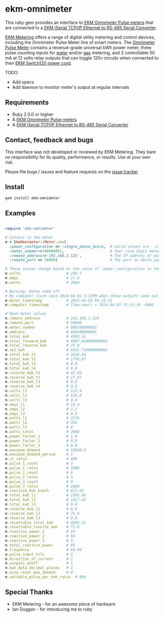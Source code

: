 ekm-omnimeter
=============

This ruby gem provides an interface to [EKM Omnimeter Pulse meters](http://www.ekmmetering.com/ekm-metering-products/electric-meters-kwh-meters/smart-meters-read-meter-remotely-automatically/omnimeter-pulse.html)
that are connected to a [EKM iSerial TCP/IP Ethernet to RS-485 Serial Converter](http://www.ekmmetering.com/ekm-metering-products/remote-meter-reading-solutions/ekm-iserial-v-2-tcp-ip-to-serial-converter-ethernet-connection.html).

[EKM Metering](http://www.ekmmetering.com) offers a range of digital utility metering and control devices, including the
Omnimeter Pulse Meter line of smart meters. The
[Omnimeter Pulse Meter](http://www.ekmmetering.com/ekm-metering-products/electric-meters-kwh-meters/smart-meters-read-meter-remotely-automatically/omnimeter-pulse.html)
contains a revenue-grade universal kWh power meter, three pulse counting inputs for
[water](http://www.ekmmetering.com/ekm-metering-products/water-meters.html) and/or
[gas](http://www.ekmmetering.com/ekm-metering-products/gas-meters/pulse-output-gas-meter-pgm-1-read-gas-consumption-remotely.html) metering,
and 2 controllable 50 mA at 12 volts relay outputs that can toggle 120v circuits when connected to their [EKM Switch120 power cord](http://www.ekmmetering.com/ekm-metering-products/accessories/switch120.html).

TODO:
* Add specs
* Add daemon to monitor meter's output at regular intervals

## Requirements

* Ruby 2.0.0 or higher
* A [EKM Omnimeter Pulse meters](http://www.ekmmetering.com/ekm-metering-products/electric-meters-kwh-meters/smart-meters-read-meter-remotely-automatically/omnimeter-pulse.html)
* A [EKM iSerial TCP/IP Ethernet to RS-485 Serial Converter](http://www.ekmmetering.com/ekm-metering-products/remote-meter-reading-solutions/ekm-iserial-v-2-tcp-ip-to-serial-converter-ethernet-connection.html)


## Contact, feedback and bugs

This interface was not developed or reviewed by EKM Metering. They bare no responsibility for its quality, performance, or results. Use at your own risk.

Please file bugs / issues and feature requests on the [issue tracker](https://github.com/jwtd/ekm-omnimeter/issues)

## Install

```
gem install ekm-omnimeter
```

## Examples

```ruby

require 'ekm-omnimeter'

# Connect to the meter
m = EkmOmnimeter::Meter.new(
  :power_configuration => :single_phase_3wire,  # Valid values are  :single_phase_2wire, :single_phase_3wire, :three_phase_3wire, :three_phase_4wire
  :meter_number=>300000001,                     # Your nine digit meter id
  :remote_address=>'192.168.1.125',             # The IP address of your iSerial device
  :remote_port => 50000)                        # The port on which your iSerial device is listening

# These values change based on the value of :power_configuration in the constructor
m.volts			            # 248.7
m.amps			            # 21.6
m.watts			            # 2664

# Warning: Dates seem off
# My computer clock said 2014-04-03 3:32PM when these outputs came out
m.meter_timestamp	        # 2014-04-03 05:15:32
m.computer_timestamp	    # Time.now() = 2014-04-03 15:32:10 -0400

# Read meter values
m.remote_address            # 192.168.1.125
m.remote_port               # 50000
m.meter_number              # 000300000001
m.address					# 000300000001
m.total_kwh					# 4583.51
m.total_forward_kwh			# 4507.610000000001
m.total_reverse_kwh			# 75.9
m.net_kwh					# 4431.710000000001
m.total_kwh_t1				# 2826.64
m.total_kwh_t2				# 1756.87
m.total_kwh_t3				# 0.0
m.total_kwh_t4				# 0.0
m.reverse_kwh_t1			# 47.93
m.reverse_kwh_t2			# 27.97
m.reverse_kwh_t3			# 0.0
m.reverse_kwh_t4			# 0.0
m.volts_l1					# 123.9
m.volts_l2					# 124.8
m.volts_l3					# 0.0
m.amps_l1					# 18.4
m.amps_l2					# 3.2
m.amps_l3					# 0.0
m.watts_l1					# 2276
m.watts_l2					# 384
m.watts_l3					# 0
m.watts_total				# 2664
m.power_factor_1			# 1.0
m.power_factor_2			# 0.0
m.power_factor_3			# 0.0
m.maximum_demand			# 22640.0
m.maximum_demand_period		# 1
m.ct_ratio					# 400
m.pulse_1_count				# 3
m.pulse_1_ratio				# 1000
m.pulse_2_count				# 6
m.pulse_2_ratio				# 3
m.pulse_3_count				# 0
m.pulse_3_ratio				# 1000
m.reactive_kwh_kvarh		# 812.63
m.total_kwh_l1				# 2165.46
m.total_kwh_l2				# 2417.42
m.total_kwh_l3				# 0.0
m.reverse_kwh_l1			# 0.0
m.reverse_kwh_l2			# 75.9
m.reverse_kwh_l3			# 0.0
m.resettable_total_kwh		# 4583.51
m.resettable_reverse_kwh	# 75.9
m.reactive_power_1			# 24
m.reactive_power_2			# 60
m.reactive_power_3			# 0
m.total_reactive_power		# 84
m.frequency					# 60.04
m.pulse_input_hilo			# 0
m.direction_of_current		# 1
m.outputs_onoff				# 1
m.kwh_data_decimal_places	# 2
m.auto_reset_max_demand		# 0
m.settable_pulse_per_kwh_ratio	# 800


```

## Special Thanks

* EKM Metering - for an awesome piece of hardware
* Ian Duggan - for introducing me to ruby

